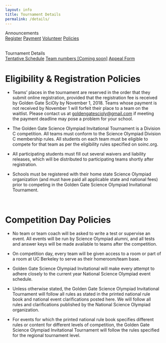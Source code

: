 ```yaml
---
layout: info
title: Tournament Details
permalink: /details/
---
```


<div>

Announcements
<br>
<a class="btn btn-md btn-mid" href="/reg">Register</a>
<a class="btn btn-md btn-mid" href="/payment">Payment</a>
<a class="btn btn-md btn-mid" href="/volunteer">Volunteer</a>
<a class="btn btn-md btn-mid" href="/policies">Policies</a>
<br><br>

Tournament Details
<br>
<a class="btn btn-md btn-mid" href="https://docs.google.com/spreadsheets/d/1KP6sDgLW2YGVTInC7Uecl691k-50nl79WJTraqXx-DE/edit?usp=sharing">Tentative Schedule</a>
<a class="btn btn-md btn-mid" href="./">Team numbers [Coming soon]</a>
<a class="btn btn-md btn-mid" href="https://statescioly.org/golden-gate/Policy/Doc/public-appeal-form">Appeal Form</a>


<!--<a class="btn btn-md btn-mid" href="/doc/results.pdf">FINAL RESULTS</a>-->
<!--a class="btn btn-md btn-mid" href="/doc/welcome_letter.pdf">Welcome Letter</a-->
<!--a class="btn btn-md btn-mid" href="/doc/day_schedule.pdf">Day of Schedule</a-->
<!--a class="btn btn-md btn-mid" href="/doc/eventschedule.pdf">Event Schedule</a-->
<!--a class="btn btn-md btn-mid" href="/doc/signup_schedule.pdf">Event Signup Schedule</a-->
<!--a class="btn btn-md btn-mid" href="/doc/award_schedule.pdf">Award Ceremony Schedule</a-->
<!--a class="btn btn-md btn-mid" href="/doc/teamlist.pdf">List of Teams</a-->
<!--a class="btn btn-md btn-mid" href="https://www.google.com/maps/d/u/0/viewer?mid=1mcrinzbQ5xZ24DlDjq8XIW4LAzxc4P3y&ll=37.867848%2C-122.25735899999995&z=14">Full Digital Map</a-->
<!--a class="btn btn-md btn-mid" href="/doc/maps_2018.pdf">Homerooms and Event Map</a-->
<!--a class="btn btn-md btn-mid" href="/doc/parkingmap.pdf">Parking Details and Map</a-->
<!--a class="btn btn-md btn-mid" href="/doc/foodoptions.pdf">Food Options</a-->
</div>

# Eligibility & Registration Policies

* Teams’ places in the tournament are reserved in the order that they submit online registration, provided that the registration fee is received by Golden Gate SciOly by November 1, 2018.  Teams whose payment is not received by November 1 will forfeit their place to a team on the waitlist.  Please contact us at goldengatescioly@gmail.com if meeting the payment deadline may pose a problem for your school.

* The Golden Gate Science Olympiad Invitational Tournament is a Division C competition.  All teams must conform to the Science Olympiad Division C membership rules. All students on each team must be eligible to compete for that team as per the eligibility rules specified on soinc.org.

* All participating students must fill out several waivers and liability releases, which will be distributed to participating teams shortly after registration. 

* Schools must be registered with their home state Science Olympiad organization (and must have paid all applicable state and national fees) prior to competing in the Golden Gate Science Olympiad Invitational Tournament.

<br>

# Competition Day Policies

* No team or team coach will be asked to write a test or supervise an event. All events will be run by Science Olympiad alumni, and all tests and answer keys will be made available to teams after the competition.

* On competition day, every team will be given access to a room or part of a room at UC Berkeley to serve as their homeroom/team base.

* Golden Gate Science Olympiad Invitational will make every attempt to adhere closely to the current year National Science Olympiad event schedule.

* Unless otherwise stated, the Golden Gate Science Olympiad Invitational Tournament will follow all rules as stated in the printed national rule book and national event clarifications posted here. We will follow all rules and clarifications published by the National Science Olympiad organization.

* For events for which the printed national rule book specifies different rules or content for different levels of competition, the Golden Gate Science Olympiad Invitational Tournament will follow the rules specified for the regional tournament level.

